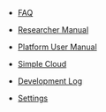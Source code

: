 <style> 
#blacktowhite { padding-right: 10px; } 
#blacktowhite:hover { cursor: pointer; text-decoration: underline; } 
</style>

* [FAQ](/1-FAQ/)

* [Researcher Manual](/2-researcher-manual/)

* [Platform User Manual](/3-user-manual/)

* [Simple Cloud](/6-simple-cloud/)

* [Development Log](/4-develop/)

* [Settings](/5-setting/)
